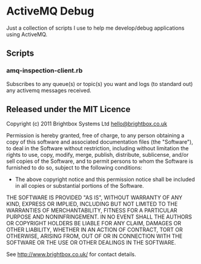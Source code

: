 # ActiveMQ Debug

Just a collection of scripts I use to help me develop/debug applications using ActiveMQ.

## Scripts

### amq-inspection-client.rb

Subscribes to any queue(s) or topic(s) you want and logs (to standard out) any activemq messages received.

## Released under the MIT Licence

Copyright (c) 2011 Brightbox Systems Ltd <hello@brightbox.co.uk>

Permission is hereby granted, free of charge, to any person obtaining a copy of this software and associated documentation files (the "Software"), to deal in the Software without restriction, including without limitation the rights to use, copy, modify, merge, publish, distribute, sublicense, and/or sell copies of the Software, and to permit persons to whom the Software is furnished to do so, subject to the following conditions:

* The above copyright notice and this permission notice shall be included in all copies or substantial portions of the Software.

THE SOFTWARE IS PROVIDED "AS IS", WITHOUT WARRANTY OF ANY KIND, EXPRESS OR IMPLIED, INCLUDING BUT NOT LIMITED TO THE WARRANTIES OF MERCHANTABILITY, FITNESS FOR A PARTICULAR PURPOSE AND NONINFRINGEMENT. IN NO EVENT SHALL THE AUTHORS OR COPYRIGHT HOLDERS BE LIABLE FOR ANY CLAIM, DAMAGES OR OTHER LIABILITY, WHETHER IN AN ACTION OF CONTRACT, TORT OR OTHERWISE, ARISING FROM, OUT OF OR IN CONNECTION WITH THE SOFTWARE OR THE USE OR OTHER DEALINGS IN THE SOFTWARE.

See http://www.brightbox.co.uk/ for contact details.

